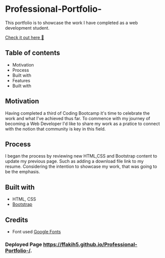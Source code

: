 # Professional-Portfolio-
This portfolio is to showcase the work I have completed as a web development student.

[Check it out here 💫](https://ffakih5.github.io/Professional-Portfolio-/.)

## Table of contents
- Motivation
- Process
- Built with
- Features 
- Built with 

## Motivation
Having completed a third of Coding Bootcamp it's time to celebrate the work and what I've achieved thus far. To commence with my journey of becoming a Web Developer I'd like to share my work as a pratice to connect with the notion that community is key in this field. 

## Process
I began the process by reviewing new HTML,CSS and Bootstrap content to update my previous page. Such as adding a download file link to my resume. Considering the intention to showcase my work, that was going to be the emphasis. 

## Built with 
- HTML, CSS
- [Bootstrap](https://getbootstrap.com/)

## Credits 
- Font used [Google Fonts](https://fonts.google.com/)

### Deployed Page https://ffakih5.github.io/Professional-Portfolio-/.

